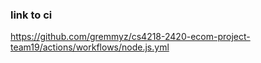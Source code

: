 ### link to ci
https://github.com/gremmyz/cs4218-2420-ecom-project-team19/actions/workflows/node.js.yml
